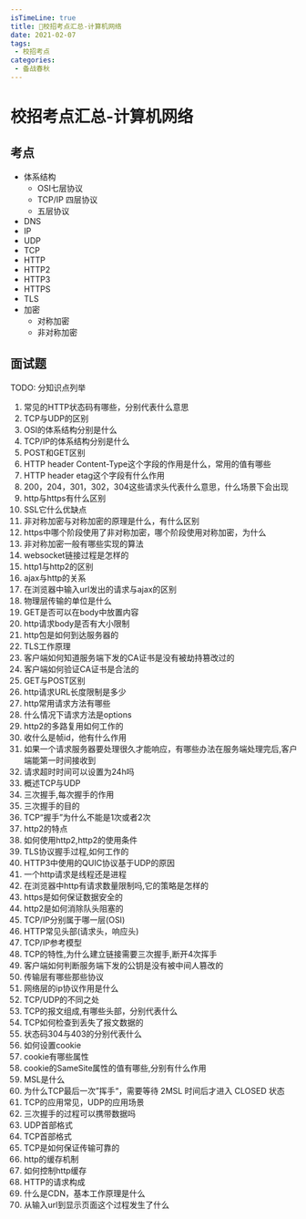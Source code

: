 ```yaml
---
isTimeLine: true
title: 🚀校招考点汇总-计算机网络
date: 2021-02-07
tags:
 - 校招考点
categories:
 - 备战春秋
---
```

# 校招考点汇总-计算机网络

## 考点
* 体系结构
  * OSI七层协议
  * TCP/IP 四层协议
  * 五层协议
* DNS
* IP
* UDP
* TCP
* HTTP
* HTTP2
* HTTP3
* HTTPS
* TLS
* 加密
  * 对称加密
  * 非对称加密

## 面试题
TODO: 分知识点列举

1. 常见的HTTP状态码有哪些，分别代表什么意思
2. TCP与UDP的区别
3. OSI的体系结构分别是什么
4. TCP/IP的体系结构分别是什么
5. POST和GET区别
6. HTTP header Content-Type这个字段的作用是什么，常用的值有哪些
7. HTTP header etag这个字段有什么作用
8. 200，204，301，302，304这些请求头代表什么意思，什么场景下会出现
9.  http与https有什么区别
10. SSL它什么优缺点
11. 非对称加密与对称加密的原理是什么，有什么区别
12. https中哪个阶段使用了非对称加密，哪个阶段使用对称加密，为什么
13. 非对称加密一般有哪些实现的算法
14. websocket链接过程是怎样的
15. http1与http2的区别
16. ajax与http的关系
17. 在浏览器中输入url发出的请求与ajax的区别
18. 物理层传输的单位是什么
19. GET是否可以在body中放置内容
20. http请求body是否有大小限制
21. http包是如何到达服务器的
22. TLS工作原理
23. 客户端如何知道服务端下发的CA证书是没有被劫持篡改过的
24. 客户端如何验证CA证书是合法的
25. GET与POST区别
26. http请求URL长度限制是多少
27. http常用请求方法有哪些
28. 什么情况下请求方法是options
29. http2的多路复用如何工作的
30. 收什么是帧id，他有什么作用
31. 如果一个请求服务器要处理很久才能响应，有哪些办法在服务端处理完后,客户端能第一时间接收到
32. 请求超时时间可以设置为24h吗
33. 概述TCP与UDP
34. 三次握手,每次握手的作用
35. 三次握手的目的
36. TCP“握手”为什么不能是1次或者2次
37. http2的特点
38. 如何使用http2,http2的使用条件
39. TLS协议握手过程,如何工作的
40. HTTP3中使用的QUIC协议基于UDP的原因
41. 一个http请求是线程还是进程
42. 在浏览器中http有请求数量限制吗,它的策略是怎样的
43. https是如何保证数据安全的
44. http2是如何消除队头阻塞的
45. TCP/IP分别属于哪一层(OSI)
46. HTTP常见头部(请求头，响应头)
47. TCP/IP参考模型
48. TCP的特性,为什么建立链接需要三次握手,断开4次挥手
49. 客户端如何判断服务端下发的公钥是没有被中间人篡改的
50. 传输层有哪些那些协议
51. 网络层的ip协议作用是什么
52. TCP/UDP的不同之处
53. TCP的报文组成,有哪些头部，分别代表什么
54. TCP如何检查到丢失了报文数据的
55. 状态码304与403的分别代表什么
56. 如何设置cookie
57. cookie有哪些属性
58. cookie的SameSite属性的值有哪些,分别有什么作用
59. MSL是什么
60. 为什么TCP最后一次”挥手“，需要等待 2MSL 时间后才进入 CLOSED 状态
61. TCP的应用常见，UDP的应用场景
62. 三次握手的过程可以携带数据吗
63. UDP首部格式
64. TCP首部格式
65. TCP是如何保证传输可靠的
66. http的缓存机制
67. 如何控制http缓存
68. HTTP的请求构成
69. 什么是CDN，基本工作原理是什么
70. 从输入url到显示页面这个过程发生了什么

<comment/>